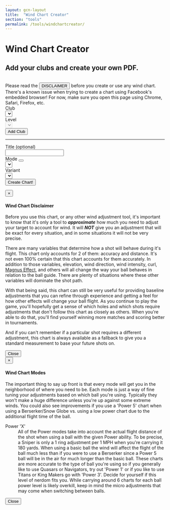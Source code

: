 ```yaml
---
layout: gcn-layout
title:  "Wind Chart Creator"
section: "tools"
permalink: /tools/windchartcreator/
---
```


<div class="row">
  <div class="col-lg-8 col-lg-offset-2 col-md-10 col-md-offset-1 col-sm-12">
    <h1 class="gcn-page-header margin-bottom-0">Wind Chart Creator</h1>
    <h2 class="gcn-page-subheader">Add your clubs and create your own PDF.</h2>
  </div>
  <br>
</div>

<div class="row">
  <div class="col-lg-8 col-lg-offset-2 col-md-10 col-md-offset-1 col-sm-12">
    <div class="well well-sm text-center">
      Please read the <button class="btn btn-link pad-0" data-toggle="modal" data-target="#disclaimer-modal"><span class="text-danger font-800">DISCLAIMER</span></button>
      before you create or use any wind chart.
    </div>
  </div>
</div>

<div id="facebook-browser-warning" class="row hidden">
  <div class="col-lg-8 col-lg-offset-2 col-md-10 col-md-offset-1 col-sm-12">
    <div class="alert alert-warning text-center" role="alert">
      There's a known issue when trying to create a chart using Facebook's embedded
      browser! For now, make sure you open this page using Chrome, Safari, Firefox, etc.
    </div>
  </div>
</div>

<div class="row">

  <div class="col-sm-6 col-xs-12">
    <form id="add-club-form" class="form-horizontal pad-32">
      <div class="form-group">
        <label for="club-select" class="col-xs-3 text-right margin-top-6">Club</label>
        <div class="col-xs-9">
          <select id="club-select" class="form-control"></select>
        </div>
      </div>
      <div class="form-group">
        <label for="club-level-select" class="col-xs-3 text-right margin-top-6">Level</label>
        <div class="col-xs-9">
          <select id="club-level-select" class="form-control" disabled></select>
        </div>
      </div>
      <div class="col-xs-offset-3 col-xs-9 text-center">
        <button id="club-add-btn" type="button" class="btn btn-default">Add Club</button>
      </div>
    </form>
  </div>
  <div id="create-chart-controls" class="col-sm-6 col-xs-12 hidden">
    <hr class="hr-text text-large visible-sm visible-xs" data-content="Clubs">
    <form id="add-club-form" class="form-horizontal pad-32">
      <div id="current-club-list" class="margin-top-16 margin-bottom-16"></div>
      <div class="form-group">
        <label for="title-input" class="col-xs-3 text-right margin-top-6">Title <span class="text-tiny font-500">(optional)</span></label>
        <div class="col-xs-9">
          <input id="title-input" type="text" maxLength="48" class="form-control">
        </div>
      </div>
      <div class="form-group">
        <label for="mode-select" class="col-xs-3 text-right margin-top-6">
          Mode
          <button type="button" class="btn btn-default btn-inline wind-chart-mode-info-btn" data-toggle="modal" data-target="#mode-info-modal">
            <i class="far fa-question-circle"></i>
          </button>
        </label>
        <div class="col-xs-9">
          <select id="mode-select" class="form-control"></select>
        </div>
      </div>
      <div class="form-group">
        <label for="variant-select" class="col-xs-3 text-right margin-top-6">
          Variant
        </label>
        <div class="col-xs-9">
          <select id="variant-select" class="form-control"></select>
        </div>
      </div>
      <div class="col-xs-12 text-center margin-top-16">
        <button id="create-wind-chart-btn" type="button" class="btn btn-primary">Create Chart!</button>
      </div>
    </form>
  </div>

</div>

<!-- Disclaimer Modal -->
<div class="modal fade" id="disclaimer-modal" tabindex="-1" role="dialog" aria-labelledby="Chart Disclaimer">
  <div class="modal-dialog" role="document">
    <div class="modal-content">
      <div class="modal-body">
        <div class="row margin-8">
          <div class="col-xs-12">
            <button type="button" class="close pull-right" data-dismiss="modal" aria-label="Close"><span aria-hidden="true">&times;</span></button>
            <h4>Wind Chart Disclaimer</h4>
            <p>
              Before you use this chart, or any other wind adjustment tool, it's important to know
              that it's only a tool to <strong><em>approximate</em></strong> how much you need to
              adjust your target to account for wind. It will <strong><em>NOT</em></strong> give
              you an adjustment that will be exact for every situation, and in some situations it
              will not be very precise.
            </p>
            <p>
              There are many variables that determine how a shot will behave during it's flight.
              This chart only accounts for 2 of them: accuracy and distance. It's not even 100%
              certain that this chart accounts for them accurately. In addition to those variables,
              elevation, wind direction, wind intensity, curl,
              <a href="https://twitter.com/GolfClashGame/status/1003659369626701825" target="_blank" rel="noopener">Magnus Effect</a>,
              and others will all change the way your ball behaves in relation to the ball guide.
              There are plenty of situations where these other variables will dominate the shot
              path.
            </p>
            <p>
              With that being said, this chart can still be very useful for providing baseline
              adjustments that you can refine through experience and getting a feel for how other
              effects will change your ball flight. As you continue to play the game, you'll
              hopefully get a sense of which holes and which shots require adjustments that don't
              follow this chart as closely as others. When you're able to do that, you'll find
              yourself winning more matches and scoring better in tournaments.
            </p>
            <p>
              And if you can't remember if a particular shot requires a different adjustment, this
              chart is always available as a fallback to give you a standard measurement to base
              your future shots on.
            </p>
          </div>
        </div>
        <div class="row margin-8">
          <div class="col-xs-12 text-center">
            <button type="button" class="btn btn-default btn-slim" data-dismiss="modal">Close</button>
          </div>
        </div>
      </div>
    </div>
  </div>
</div>

<!-- Mode Info Modal -->
<div class="modal fade" id="mode-info-modal" tabindex="-1" role="dialog" aria-labelledby="Chart Mode Information">
  <div class="modal-dialog" role="document">
    <div class="modal-content">
      <div class="modal-body">
        <div class="row margin-8">
          <div class="col-xs-12">
            <button type="button" class="close pull-right" data-dismiss="modal" aria-label="Close"><span aria-hidden="true">&times;</span></button>
            <h4>Wind Chart Modes</h4>
            <p>
              The important thing to say up front is that every mode will get you in the
              neighborhood of where you need to be. Each mode is just a way of fine tuning your
              adjustments based on which ball you're using. Typically they won't make a huge
              difference unless you're up against some extreme winds. You could also see
              improvements if you use a 'Power 5' chart when using a Berserker/Snow Globe vs. using
              a low power chart due to the additional flight time of the ball.
            </p>
            <dl>
              <dt>Power 'X'</dt>
              <dd>
                All of the Power modes take into account the actual flight distance of the shot
                when using a ball with the given Power ability. To be precise, a Sniper is only a
                1 ring adjustment per 1 MPH when you're carrying it 180 yards. When using a
                basic ball the wind will affect the flight of the ball much less than if you were
                to use a Berserker since a Power 5 ball will be in the air for much longer than the
                basic ball. These charts are more accurate to the type of ball you're using so if
                you generally like to use Quasars or Navigators, try out 'Power 1' or if you like to
                use Titans or King Makers go with 'Power 3'. Decide for yourself if this level of
                nerdom fits you. While carrying around 6 charts for each ball power level is likely
                overkill, keep in mind the micro adjustments that may come when switching between
                balls.
              </dd>
            </dl>
          </div>
        </div>
        <div class="row margin-8">
          <div class="col-xs-12 text-center">
            <button type="button" class="btn btn-default btn-slim" data-dismiss="modal">Close</button>
          </div>
        </div>
      </div>
    </div>
  </div>
</div>